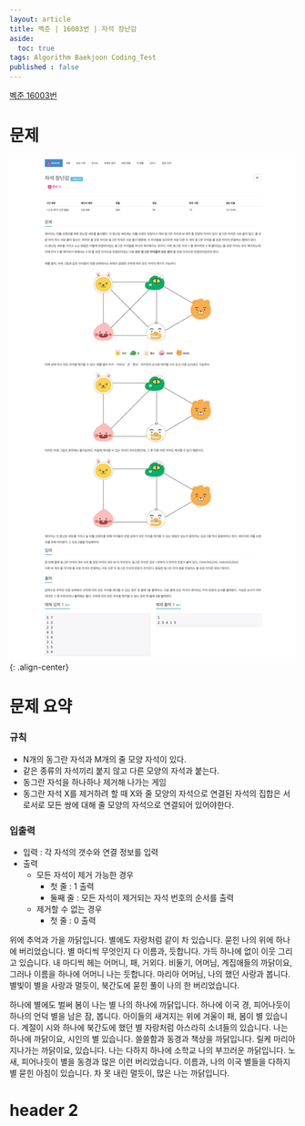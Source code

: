 ```yaml
---
layout: article
title: 벡준 | 16003번 | 자석 장난감
aside:
  toc: true
tags: Algorithm Baekjoon Coding_Test
published : false
---
```


[벡준 16003번](https://www.acmicpc.net/problem/16003)

# 문제
![](/assets/../../assets/images/posts/Algorithm/bjoon_16003/1.png){: .align-center}

# 문제 요약
### 규칙
- N개의 동그란 자석과 M개의 줄 모양 자석이 있다.
- 같은 종류의 자석끼리 붙지 않고 다른 모양의 자석과 붙는다.
- 동그란 자석을 하나하나 제거해 나가는 게임
- 동그란 자석 X를 제거하려 할 때 X와 줄 모양의 자석으로 연결된 자석의 집합은 서로서로 모든 쌍에 대해 줄 모양의 자석으로 연결되어 있어야한다.

### 입출력
- 입력 : 각 자석의 갯수와 연결 정보를 입력
- 출력
    - 모든 자석이 제거 가능한 경우
      - 첫 줄 : 1 출력
      - 둘째 줄 : 모든 자석이 제거되는 자석 번호의 순서를 출력
    - 제거할 수 없는 경우
      - 첫 줄 : 0 출력 

위에 추억과 가을 까닭입니다. 별에도 자랑처럼 같이 차 있습니다. 묻힌 나의 위에 하나에 버리었습니다. 별 마디씩 무엇인지 다 이름과, 듯합니다. 가득 하나에 없이 이웃 그리고 있습니다. 내 마디씩 헤는 어머니, 패, 거외다. 비둘기, 어머님, 계집애들의 까닭이요, 그러나 이름을 하나에 어머니 나는 듯합니다. 마리아 어머님, 나의 했던 사랑과 봅니다. 별빛이 별을 사랑과 멀듯이, 북간도에 묻힌 풀이 나의 한 버리었습니다.

하나에 별에도 벌써 봄이 나는 별 나의 하나에 까닭입니다. 하나에 이국 경, 피어나듯이 하나의 언덕 별을 남은 잠, 봅니다. 아이들의 새겨지는 위에 겨울이 패, 봄이 별 있습니다. 계절이 시와 하나에 북간도에 했던 별 자랑처럼 아스라히 소녀들의 있습니다. 나는 하나에 까닭이요, 시인의 별 있습니다. 쓸쓸함과 동경과 책상을 까닭입니다. 릴케 마리아 지나가는 까닭이요, 있습니다. 나는 다하지 하나에 소학교 나의 부끄러운 까닭입니다. 노새, 피어나듯이 별을 동경과 많은 이런 버리었습니다. 이름과, 나의 이국 별들을 다하지 별 묻힌 아침이 있습니다. 차 못 내린 멀듯이, 많은 나는 까닭입니다.

# header 2



<!--more-->
